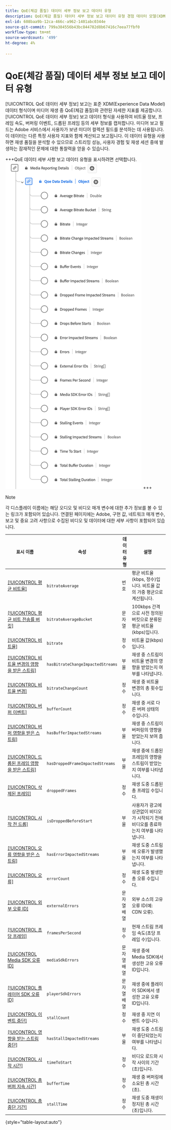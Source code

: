 ```yaml
---
title: QoE(체감 품질) 데이터 세부 정보 보고 데이터 유형
description: QoE(체감 품질) 데이터 세부 정보 보고 데이터 유형 경험 데이터 모델(XDM) 데이터 유형에 대해 알아봅니다.
exl-id: 608baa9b-12ca-466c-a962-1401abc0344e
source-git-commit: 799a384556b43bc844782d8b67416c7eea77fbf0
workflow-type: tm+mt
source-wordcount: '499'
ht-degree: 4%

---
```


# QoE(체감 품질) 데이터 세부 정보 보고 데이터 유형

[!UICONTROL QoE 데이터 세부 정보] 보고는 표준 XDM(Experience Data Model) 데이터 형식이며 미디어 재생 중 QoE(체감 품질)와 관련된 자세한 지표를 제공합니다. [!UICONTROL QoE 데이터 세부 정보] 보고 데이터 형식을 사용하여 비트율 정보, 프레임 속도, 버퍼링 이벤트, 드롭된 프레임 등의 세부 정보를 캡처합니다. 미디어 보고 필드는 Adobe 서비스에서 사용자가 보낸 미디어 컬렉션 필드를 분석하는 데 사용됩니다. 이 데이터는 다른 특정 사용자 지표와 함께 계산되고 보고됩니다. 이 데이터 유형을 사용하면 재생 품질을 분석할 수 있으므로 스트리밍 성능, 사용자 경험 및 재생 세션 중에 발생하는 잠재적인 문제에 대한 통찰력을 얻을 수 있습니다.

+++QoE 데이터 세부 사항 보고 데이터 유형을 표시하려면 선택합니다.
![QoE(체감 품질) 데이터 세부 정보 보고 데이터 형식의 다이어그램입니다.](../images/data-types/qoe-data-details-reporting.png)
+++

>[!NOTE]
>
>각 디스플레이 이름에는 해당 오디오 및 비디오 매개 변수에 대한 추가 정보를 볼 수 있는 링크가 포함되어 있습니다. 연결된 페이지에는 Adobe, 구현 값, 네트워크 매개 변수, 보고 및 중요 고려 사항으로 수집된 비디오 및 데이터에 대한 세부 사항이 포함되어 있습니다.

| 표시 이름 | 속성 | 데이터 유형 | 설명 |
|----------------------------------------------------------------------------------------------------------------------------------------------------------------------------------------------|--------------------------|-----------|---------------------------------------------------------------------------------------------------|
| [[!UICONTROL 평균 비트율]](https://experienceleague.adobe.com/docs/media-analytics/using/implementation/variables/quality-parameters.html#average-bitrate-1) | `bitrateAverage` | 번호 | 평균 비트율(kbps, 정수)입니다. 비트율 값의 가중 평균으로 계산됩니다. |
| [[!UICONTROL 평균 비트 전송률 버킷]](https://experienceleague.adobe.com/docs/media-analytics/using/implementation/variables/quality-parameters.html#average-bitrate) | `bitrateAverageBucket` | 문자열 | 100kbps 간격으로 사전 정의된 버킷으로 분류된 평균 비트율(kbps)입니다. |
| [[!UICONTROL 비트율]](https://experienceleague.adobe.com/docs/media-analytics/using/implementation/variables/quality-parameters.html#average-bitrate) | `bitrate` | 정수 | 비트율 값(kbps)입니다. |
| [[!UICONTROL 비트율 변경의 영향을 받은 스트림]](https://experienceleague.adobe.com/docs/media-analytics/using/implementation/variables/quality-parameters.html#bitrate-change-impacted-streams) | `hasBitrateChangeImpactedStreams` | 부울 | 재생 중 스트림이 비트율 변경의 영향을 받았는지 여부를 나타냅니다. |
| [[!UICONTROL 비트율 변경]](https://experienceleague.adobe.com/docs/media-analytics/using/implementation/variables/quality-parameters.html#bitrate-changes) | `bitrateChangeCount` | 정수 | 재생 중 비트율 변경의 총 횟수입니다. |
| [[!UICONTROL 버퍼 이벤트]](https://experienceleague.adobe.com/docs/media-analytics/using/implementation/variables/quality-parameters.html#buffer-events) | `bufferCount` | 정수 | 재생 중 서로 다른 버퍼 상태의 수입니다. |
| [[!UICONTROL 버퍼 영향을 받은 스트림]](https://experienceleague.adobe.com/docs/media-analytics/using/implementation/variables/quality-parameters.html#buffer-impacted-streams) | `hasBufferImpactedStreams` | 부울 | 재생 중 스트림이 버퍼링의 영향을 받았는지 보여 줍니다. |
| [[!UICONTROL 드롭된 프레임 영향을 받은 스트림]](https://experienceleague.adobe.com/docs/media-analytics/using/implementation/variables/quality-parameters.html#dropped-frame-impacted-streams) | `hasDroppedFrameImpactedStreams` | 부울 | 재생 중에 드롭된 프레임의 영향을 스트림이 받았는지 여부를 나타냅니다. |
| [[!UICONTROL 삭제된 프레임]](https://experienceleague.adobe.com/docs/media-analytics/using/implementation/variables/quality-parameters.html#dropped-frames-1) | `droppedFrames` | 정수 | 재생 도중 드롭된 총 프레임 수입니다. |
| [[!UICONTROL 시작 전 드롭]](https://experienceleague.adobe.com/docs/media-analytics/using/implementation/variables/quality-parameters.html#drops-before-start) | `isDroppedBeforeStart` | 부울 | 사용자가 광고에 상관없이 비디오가 시작되기 전에 비디오를 종료하는지 여부를 나타냅니다. |
| [[!UICONTROL 오류 영향을 받은 스트림]](https://experienceleague.adobe.com/docs/media-analytics/using/implementation/variables/quality-parameters.html#error-impacted-streams) | `hasErrorImpactedStreams` | 부울 | 재생 도중 스트림에 오류가 발생했는지 여부를 나타냅니다. |
| [[!UICONTROL 오류]](https://experienceleague.adobe.com/docs/media-analytics/using/implementation/variables/quality-parameters.html#errors-%2F-error-events) | `errorCount` | 정수 | 재생 도중 발생한 총 오류 수입니다. |
| [[!UICONTROL 외부 오류 ID]](https://experienceleague.adobe.com/docs/media-analytics/using/implementation/variables/quality-parameters.html#external-error-ids) | `externalErrors` | 문자열 배열 | 외부 소스의 고유 오류 ID(예: CDN 오류). |
| [[!UICONTROL 초당 프레임]](https://experienceleague.adobe.com/docs/media-analytics/using/implementation/variables/quality-parameters.html#frames-per-second) | `framesPerSecond` | 정수 | 현재 스트림 프레임 속도(초당 프레임 수)입니다. |
| [[!UICONTROL Media SDK 오류 ID]](https://experienceleague.adobe.com/docs/media-analytics/using/implementation/variables/quality-parameters.html#media-sdk-error-ids) | `mediaSdkErrors` | 문자열 배열 | 재생 중에 Media SDK에서 생성한 고유 오류 ID입니다. |
| [[!UICONTROL 플레이어 SDK 오류 ID]](https://experienceleague.adobe.com/docs/media-analytics/using/implementation/variables/quality-parameters.html#player-sdk-error-ids) | `playerSdkErrors` | 문자열 배열 | 재생 중에 플레이어 SDK에서 생성한 고유 오류 ID입니다. |
| [[!UICONTROL 이벤트 중단]](https://experienceleague.adobe.com/docs/media-analytics/using/implementation/variables/quality-parameters.html#stalling-events) | `stallCount` | 정수 | 재생 중 지연 이벤트 수입니다. |
| [[!UICONTROL 영향을 받는 스트림 중단]](https://experienceleague.adobe.com/docs/media-analytics/using/implementation/variables/quality-parameters.html#stalling-impacted-streams) | `hasStallImpactedStreams` | 부울 | 재생 도중 스트림이 중단되었는지 여부를 나타냅니다. |
| [[!UICONTROL 시작 시간]](https://experienceleague.adobe.com/docs/media-analytics/using/implementation/variables/quality-parameters.html#time-to-start-1) | `timeToStart` | 정수 | 비디오 로드와 시작 사이의 기간(초)입니다. |
| [[!UICONTROL 총 버퍼 지속 시간]](https://experienceleague.adobe.com/docs/media-analytics/using/implementation/variables/quality-parameters.html#total-buffer-duration-1) | `bufferTime` | 정수 | 재생 중 버퍼링에 소요된 총 시간(초). |
| [[!UICONTROL 총 중단 기간]](https://experienceleague.adobe.com/docs/media-analytics/using/implementation/variables/quality-parameters.html#total-stalling-duration) | `stallTime` | 정수 | 재생 도중 재생이 정지된 총 시간(초)입니다. |

{style="table-layout:auto"}
